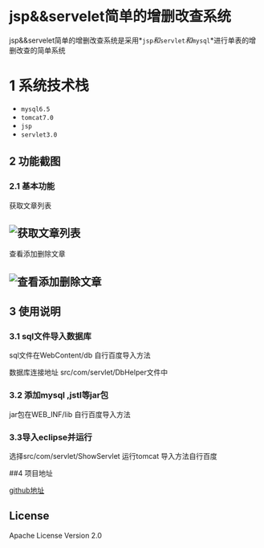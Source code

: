 # jsp&&servelet简单的增删改查系统

jsp&&servelet简单的增删改查系统是采用*`jsp`*和*`servlet`*和*`mysql`*进行单表的增删改查的简单系统

#  1 系统技术栈

* `mysql6.5`
* `tomcat7.0`
* `jsp`
* `servlet3.0`

## 2 功能截图
  
### 2.1 基本功能


获取文章列表

![获取文章列表](https://upload-images.jianshu.io/upload_images/4157022-2d19aa144b3de4bd.png?imageMogr2/auto-orient/strip%7CimageView2/2/w/1240)
----
查看添加删除文章

![查看添加删除文章](https://upload-images.jianshu.io/upload_images/4157022-d34bb5b97f70656c.png?imageMogr2/auto-orient/strip%7CimageView2/2/w/1240)
---
## 3 使用说明


### 3.1 sql文件导入数据库


  sql文件在WebContent/db 自行百度导入方法
  

  数据库连接地址 src/com/servlet/DbHelper文件中
  

### 3.2 添加mysql ,jstl等jar包


jar包在WEB_INF/lib  自行百度导入方法


### 3.3导入eclipse并运行

  选择src/com/servlet/ShowServlet 运行tomcat  导入方法自行百度


##4 项目地址

[github地址](https://github.com/ayhyh/curdTest)

## License

Apache License Version 2.0
